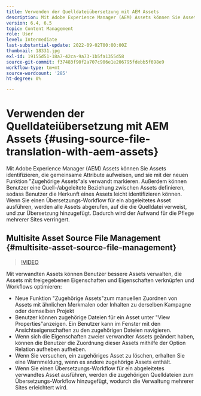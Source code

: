 ```yaml
---
title: Verwenden der Quelldateiübersetzung mit AEM Assets
description: Mit Adobe Experience Manager (AEM) Assets können Sie Assets identifizieren, die gemeinsame Attribute aufweisen, und sie mit der neuen Funktion "Zugehörige Assets"als verwandt markieren. Außerdem können Benutzer eine Quell-/abgeleitete Beziehung zwischen Assets definieren, sodass Benutzer die Herkunft eines Assets leicht identifizieren können. Wenn Sie einen Übersetzungs-Workflow für ein abgeleitetes Asset ausführen, werden alle Assets abgerufen, auf die die Quelldatei verweist, und zur Übersetzung hinzugefügt. Dadurch wird der Aufwand für die Pflege mehrerer Sites verringert.
version: 6.4, 6.5
topic: Content Management
role: User
level: Intermediate
last-substantial-update: 2022-09-02T00:00:00Z
thumbnail: 18331.jpg
exl-id: 19155d51-18a7-42ca-9a73-1b5fa1355d58
source-git-commit: f37483f90f2a707c906e1e206795fdebb5f698e9
workflow-type: tm+mt
source-wordcount: '285'
ht-degree: 0%

---
```


# Verwenden der Quelldateiübersetzung mit AEM Assets {#using-source-file-translation-with-aem-assets}

Mit Adobe Experience Manager (AEM) Assets können Sie Assets identifizieren, die gemeinsame Attribute aufweisen, und sie mit der neuen Funktion &quot;Zugehörige Assets&quot;als verwandt markieren. Außerdem können Benutzer eine Quell-/abgeleitete Beziehung zwischen Assets definieren, sodass Benutzer die Herkunft eines Assets leicht identifizieren können. Wenn Sie einen Übersetzungs-Workflow für ein abgeleitetes Asset ausführen, werden alle Assets abgerufen, auf die die Quelldatei verweist, und zur Übersetzung hinzugefügt. Dadurch wird der Aufwand für die Pflege mehrerer Sites verringert.

## Multisite Asset Source File Management {#multisite-asset-source-file-management}

>[!VIDEO](https://video.tv.adobe.com/v/18331/?quality=9&learn=on)

Mit verwandten Assets können Benutzer bessere Assets verwalten, die Assets mit freigegebenen Eigenschaften und Eigenschaften verknüpfen und Workflows optimieren:

* Neue Funktion &quot;Zugehörige Assets&quot;zum manuellen Zuordnen von Assets mit ähnlichen Merkmalen oder Inhalten zu derselben Kampagne oder demselben Projekt
* Benutzer können zugehörige Dateien für ein Asset unter &quot;View Properties&quot;anzeigen. Ein Benutzer kann im Fenster mit den Ansichtseigenschaften zu den zugehörigen Dateien navigieren.
* Wenn sich die Eigenschaften zweier verwandter Assets geändert haben, können die Benutzer die Zuordnung dieser Assets mithilfe der Option Relation aufheben aufheben.
* Wenn Sie versuchen, ein zugehöriges Asset zu löschen, erhalten Sie eine Warnmeldung, wenn es andere zugehörige Assets enthält.
* Wenn Sie einen Übersetzungs-Workflow für ein abgeleitetes verwandtes Asset ausführen, werden die zugehörigen Quelldateien zum Übersetzungs-Workflow hinzugefügt, wodurch die Verwaltung mehrerer Sites erleichtert wird.
